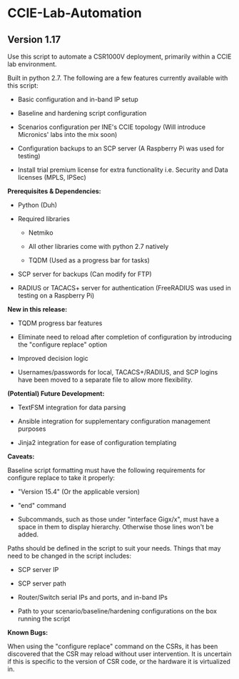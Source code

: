 # CCIE-Lab-Automation
## Version 1.17

Use this script to automate a CSR1000V deployment, primarily within a CCIE lab environment.

Built in python 2.7. The following are a few features currently available with this script:

- Basic configuration and in-band IP setup
   
- Baseline and hardening script configuration

- Scenarios configuration per INE's CCIE topology (Will introduce Micronics' labs into the mix soon)

- Configuration backups to an SCP server (A Raspberry Pi was used for testing)

- Install trial premium license for extra functionality i.e. Security and Data licenses (MPLS, IPSec)

**Prerequisites & Dependencies:**

* Python (Duh)

* Required libraries

  + Netmiko
	  
  + All other libraries come with python 2.7 natively
	   
  + TQDM (Used as a progress bar for tasks)

* SCP server for backups (Can modify for FTP)

* RADIUS or TACACS+ server for authentication (FreeRADIUS was used in testing on a Raspberry Pi)

**New in this release:**

- TQDM progress bar features
	
- Eliminate need to reload after completion of configuration by introducing the "configure replace" option
	
- Improved decision logic
	
- Usernames/passwords for local, TACACS+/RADIUS, and SCP logins have been moved to a separate file to allow more flexibility.

**(Potential) Future Development:**

- TextFSM integration for data parsing

- Ansible integration for supplementary configuration management purposes

- Jinja2 integration for ease of configuration templating
	
**Caveats:**

Baseline script formatting must have the following requirements for configure replace to take it properly:
	
- "Version 15.4" (Or the applicable version)
	
- "end" command
	
- Subcommands, such as those under "interface Gigx/x", must have a space in them to display hierarchy. Otherwise those lines
won't be added.

Paths should be defined in the script to suit your needs. Things that may need to be changed in the script includes:
	
- SCP server IP
	
- SCP server path
	
- Router/Switch serial IPs and ports, and in-band IPs
	
- Path to your scenario/baseline/hardening configurations on the box running the script

**Known Bugs:**

When using the "configure replace" command on the CSRs, it has been discovered that the CSR may reload without user intervention. It is uncertain if this is specific to the version of CSR code, or the hardware it is virtualized in.